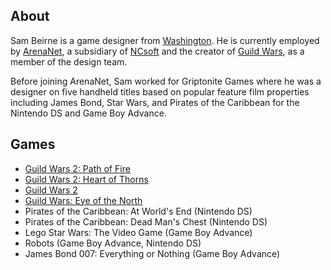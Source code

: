 ## About

Sam Beirne is a game designer from [Washington](https://en.wikipedia.org/wiki/Washington_%28U.S._state%29). He is currently employed by [ArenaNet](https://www.arena.net/), a subsidiary of [NCsoft](http://www.ncsoft.com/) and the creator of [Guild Wars](https://www.guildwars2.com/), as a member of the design team.

Before joining ArenaNet, Sam worked for Griptonite Games where he was a designer on five handheld titles based on popular feature film properties including James Bond, Star Wars, and Pirates of the Caribbean for the Nintendo DS and Game Boy Advance.

## Games

- [Guild Wars 2: Path of Fire](https://www.guildwars2.com/path-of-fire/)
- [Guild Wars 2: Heart of Thorns](https://heartofthorns.guildwars2.com/)
- [Guild Wars 2](https://www.guildwars2.com/)
- [Guild Wars: Eye of the North](https://wiki.guildwars.com/wiki/Guild_Wars_Eye_of_the_North)
- Pirates of the Caribbean: At World's End (Nintendo DS)
- Pirates of the Caribbean: Dead Man's Chest (Nintendo DS)
- Lego Star Wars: The Video Game (Game Boy Advance)
- Robots (Game Boy Advance, Nintendo DS)
- James Bond 007: Everything or Nothing (Game Boy Advance)
